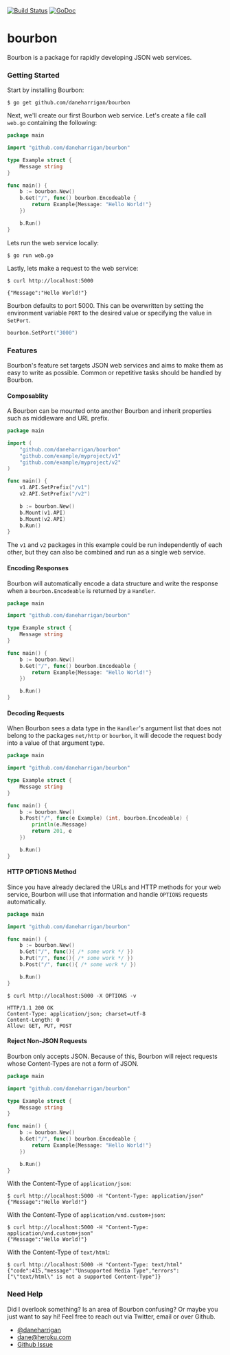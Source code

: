 [![Build Status](https://travis-ci.org/daneharrigan/bourbon.svg)](https://travis-ci.org/daneharrigan/bourbon)
[![GoDoc](https://godoc.org/github.com/daneharrigan/bourbon?status.png)](https://godoc.org/github.com/daneharrigan/bourbon)

# bourbon

Bourbon is a package for rapidly developing JSON web services.

### Getting Started

Start by installing Bourbon:

```console
$ go get github.com/daneharrigan/bourbon
```

Next, we'll create our first Bourbon web service. Let's create a file call
`web.go` containing the following:

```go
package main

import "github.com/daneharrigan/bourbon"

type Example struct {
	Message string
}

func main() {
	b := bourbon.New()
	b.Get("/", func() bourbon.Encodeable {
		return Example{Message: "Hello World!"}
	})

	b.Run()
}
```

Lets run the web service locally:

```console
$ go run web.go
```

Lastly, lets make a request to the web service:

```console
$ curl http://localhost:5000

{"Message":"Hello World!"}
```

Bourbon defaults to port 5000. This can be overwritten by setting the
environment variable `PORT` to the desired value or specifying the value in
`SetPort`.

```go
bourbon.SetPort("3000")
```

### Features

Bourbon's feature set targets JSON web services and aims to make them as easy to
write as possible. Common or repetitive tasks should be handled by Bourbon.

#### Composablity

A Bourbon can be mounted onto another Bourbon and inherit properties such as
middleware and URL prefix.

```go
package main

import (
	"github.com/daneharrigan/bourbon"
	"github.com/example/myproject/v1"
	"github.com/example/myproject/v2"
)

func main() {
	v1.API.SetPrefix("/v1")
	v2.API.SetPrefix("/v2")

	b := bourbon.New()
	b.Mount(v1.API)
	b.Mount(v2.API)
	b.Run()
}
```

The `v1` and `v2` packages in this example could be run independently
of each other, but they can also be combined and run as a single web service.

#### Encoding Responses

Bourbon will automatically encode a data structure and write the response when a
`bourbon.Encodeable` is returned by a `Handler`.

```go
package main

import "github.com/daneharrigan/bourbon"

type Example struct {
	Message string
}

func main() {
	b := bourbon.New()
	b.Get("/", func() bourbon.Encodeable {
		return Example{Message: "Hello World!"}
	})

	b.Run()
}
```

#### Decoding Requests

When Bourbon sees a data type in the `Handler`'s argument list that does not
belong to the packages `net/http` or `bourbon`, it will decode the request body
into a value of that argument type.

```go
package main

import "github.com/daneharrigan/bourbon"

type Example struct {
	Message string
}

func main() {
	b := bourbon.New()
	b.Post("/", func(e Example) (int, bourbon.Encodeable) {
		println(e.Message)
		return 201, e
	})

	b.Run()
}
```

#### HTTP OPTIONS Method

Since you have already declared the URLs and HTTP methods for your web service,
Bourbon will use that information and handle `OPTIONS` requests automatically.

```go
package main

import "github.com/daneharrigan/bourbon"

func main() {
	b := bourbon.New()
	b.Get("/", func(){ /* some work */ })
	b.Put("/", func(){ /* some work */ })
	b.Post("/", func(){ /* some work */ })

	b.Run()
}
```

```console
$ curl http://localhost:5000 -X OPTIONS -v

HTTP/1.1 200 OK
Content-Type: application/json; charset=utf-8
Content-Length: 0
Allow: GET, PUT, POST
```

#### Reject Non-JSON Requests

Bourbon only accepts JSON. Because of this, Bourbon will reject requests whose
Content-Types are not a form of JSON.

```go
package main

import "github.com/daneharrigan/bourbon"

type Example struct {
	Message string
}

func main() {
	b := bourbon.New()
	b.Get("/", func() bourbon.Encodeable {
		return Example{Message: "Hello World!"}
	})

	b.Run()
}
```

With the Content-Type of `application/json`:

```console
$ curl http://localhost:5000 -H "Content-Type: application/json"
{"Message":"Hello World!"}
```

With the Content-Type of `application/vnd.custom+json`:

```console
$ curl http://localhost:5000 -H "Content-Type: application/vnd.custom+json"
{"Message":"Hello World!"}
```

With the Content-Type of `text/html`:

```console
$ curl http://localhost:5000 -H "Content-Type: text/html"
{"code":415,"message":"Unsupported Media Type","errors":["\"text/html\" is not a supported Content-Type"]}
```

### Need Help

Did I overlook something? Is an area of Bourbon confusing? Or maybe you just
want to say hi! Feel free to reach out via Twitter, email or over Github.

- [@daneharrigan](https://twitter.com/daneharrigan)
- [dane@heroku.com](mailto:dane@heroku.com)
- [Github Issue](https://github.com/daneharrigan/bourbon/issues)
